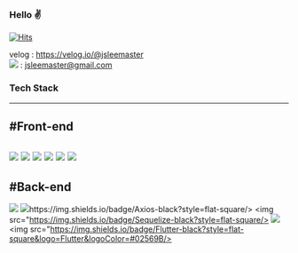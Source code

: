### Hello ✌
[![Hits](https://hits.seeyoufarm.com/api/count/incr/badge.svg?url=https%3A%2F%2Fgithub.com%2Fjsleemaster&count_bg=%236BD8FB&title_bg=%23AEAEAE&icon=abbrobotstudio.svg&icon_color=%23FFCC34&title=Totay+%2F+Total&edge_flat=false)](https://hits.seeyoufarm.com)

velog : https://velog.io/@jsleemaster
<br>
<img src="https://img.shields.io/badge/Gmail-red?style=flat-square&logo=Gmail&logoColor=#EA4335"/> : jsleemaster@gmail.com 

### Tech Stack
----
#Front-end
----
<a href="https://developer.mozilla.org/ko/docs/Web/JavaScript" rel="noreferrer noopener"><img src="https://img.shields.io/badge/Javascript-yellow?style=flat-square&logo=JavaScript&logoColor=#F7DF1E"/></a>
<a href="https://ko.reactjs.org/"><img src="https://img.shields.io/badge/React-blue?style=flat-square&logo=React&logoColor=#61DAFB"/></a>
<a href="https://vuejs.org/" ><img src="https://img.shields.io/badge/Vue-green?style=flat-square&logo=Vue.js&logoColor=#4FC08D"/></a>
<img src="https://img.shields.io/badge/HTML5-red?style=flat-square&logo=HTML5&logoColor=#E34F26"/>
<img src="https://img.shields.io/badge/CSS3-blue?style=flat-square&logo=CSS3&logoColor=#1572B6"/>
<img src="https://img.shields.io/badge/PHP-purple?style=flat-square&logo=PHP&logoColor=#777BB4"/>
----
#Back-end
----
<img src="https://img.shields.io/badge/Node.js-green?style=flat-square&logo=Node.js&logoColor=#339933"/>
<img src="https://img.shields.io/badge/Express-black?style=flat-square&logo=Express&logoColor=#000000/>
----
          
<img src="https://img.shields.io/badge/Axios-black?style=flat-square/>
<img src="https://img.shields.io/badge/Sequelize-black?style=flat-square/>
<img src="https://img.shields.io/badge/ReactNative-black?style=flat-square&logo=React&logoColor=#61DAFB"/>
<img src="https://img.shields.io/badge/Flutter-black?style=flat-square&logo=Flutter&logoColor=#02569B/>
